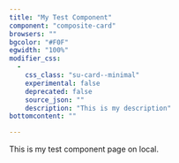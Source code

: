 ```yaml
---
title: "My Test Component"
component: "composite-card"
browsers: ""
bgcolor: "#F0F"
egwidth: "100%"
modifier_css:
  -
    css_class: "su-card--minimal"
    experimental: false
    deprecated: false
    source_json: ""
    description: "This is my description"
bottomcontent: ""

---
```

This is my test component page on local.

